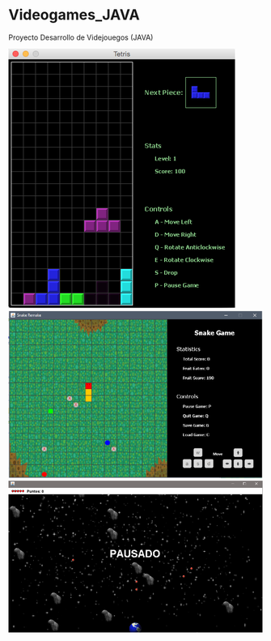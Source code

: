 # Videogames_JAVA

Proyecto Desarrollo de Videjouegos (JAVA)

![Tetris](Tetris.png)
![Snake](Snake.png)
![CatchMe](Juego.png)
